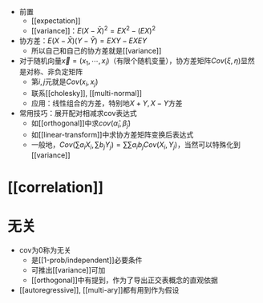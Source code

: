 - 前置
  - [[expectation]]
  - [[variance]]：$E(X-\bar X)^2=EX^2-(EX)^2$
- 协方差：$E(X-\bar X)(Y-\bar Y) = EXY-EXEY$
  - 所以自己和自己的协方差就是[[variance]]
- 对于随机向量$\vec x = (x_1,\cdots, x_i)$（有限个随机变量），协方差矩阵$Cov(\xi,\eta)$显然是对称、非负定矩阵
  - 第$i,j$元就是$Cov(x_i,x_j)$
  - 联系[[cholesky]], [[multi-normal]]
  - 应用：线性组合的方差，特别地$X+Y, X-Y$方差
- 常用技巧：展开配对相减求cov表达式
  - 如[[orthogonal]]中求$cov(\hat \alpha_i,\hat\beta_j)$
  - 如[[linear-transform]]中求协方差矩阵变换后表达式
  - 一般地，$Cov(\sum a_iX_i, \sum b_jY_j)=\sum\sum a_ib_jCov(X_i,Y_j)$，当然可以特殊化到[[variance]]
# [[correlation]]
# 无关
- cov为0称为无关
  - 是[[1-prob/independent]]必要条件
  - 可推出[[variance]]可加
  - [[orthogonal]]中有提到，作为了导出正交表概念的直观依据
- [[autoregressive]], [[multi-ary]]都有用到作为假设